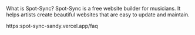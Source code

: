 What is Spot-Sync?
Spot-Sync is a free website builder for musicians. It helps artists create beautiful websites that are easy to update and maintain.

https:spot-sync-sandy.vercel.app/faq
